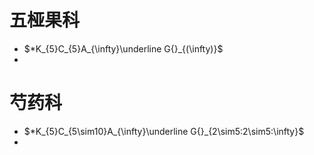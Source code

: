 # 五桠果科
- $*K_{5}C_{5}A_{\infty}\underline G{}_{(\infty)}$
- 
# 芍药科
- $*K_{5}C_{5\sim10}A_{\infty}\underline G{}_{2\sim5:2\sim5:\infty}$
- 